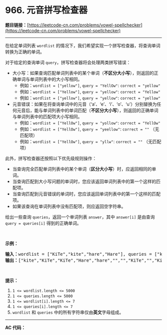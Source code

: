 # 966. 元音拼写检查器

**题目链接：**[https://leetcode-cn.com/problems/vowel-spellchecker](https://leetcode-cn.com/problems/vowel-spellchecker)

---

<div class="content__1Y2H">
 <div class="notranslate">
  <p>在给定单词列表&nbsp;<code>wordlist</code>&nbsp;的情况下，我们希望实现一个拼写检查器，将查询单词转换为正确的单词。</p> 
  <p>对于给定的查询单词&nbsp;<code>query</code>，拼写检查器将会处理两类拼写错误：</p> 
  <ul> 
   <li>大小写：如果查询匹配单词列表中的某个单词（<strong>不区分大小写</strong>），则返回的正确单词与单词列表中的大小写相同。 
    <ul> 
     <li>例如：<code>wordlist = ["yellow"]</code>, <code>query = "YellOw"</code>: <code>correct = "yellow"</code></li> 
     <li>例如：<code>wordlist = ["Yellow"]</code>, <code>query = "yellow"</code>: <code>correct = "Yellow"</code></li> 
     <li>例如：<code>wordlist = ["yellow"]</code>, <code>query = "yellow"</code>: <code>correct = "yellow"</code></li> 
    </ul> </li> 
   <li>元音错误：如果在将查询单词中的元音（‘a’、‘e’、‘i’、‘o’、‘u’）分别替换为任何元音后，能与单词列表中的单词匹配（<strong>不区分大小写</strong>），则返回的正确单词与单词列表中的匹配项大小写相同。 
    <ul> 
     <li>例如：<code>wordlist = ["YellOw"]</code>, <code>query = "yollow"</code>: <code>correct = "YellOw"</code></li> 
     <li>例如：<code>wordlist = ["YellOw"]</code>, <code>query = "yeellow"</code>: <code>correct = ""</code> （无匹配项）</li> 
     <li>例如：<code>wordlist = ["YellOw"]</code>, <code>query = "yllw"</code>: <code>correct = ""</code> （无匹配项）</li> 
    </ul> </li> 
  </ul> 
  <p>此外，拼写检查器还按照以下优先级规则操作：</p> 
  <ul> 
   <li>当查询完全匹配单词列表中的某个单词（<strong>区分大小写</strong>）时，应返回相同的单词。</li> 
   <li>当查询匹配到大小写问题的单词时，您应该返回单词列表中的第一个这样的匹配项。</li> 
   <li>当查询匹配到元音错误的单词时，您应该返回单词列表中的第一个这样的匹配项。</li> 
   <li>如果该查询在单词列表中没有匹配项，则应返回空字符串。</li> 
  </ul> 
  <p>给出一些查询 <code>queries</code>，返回一个单词列表 <code>answer</code>，其中 <code>answer[i]</code> 是由查询 <code>query = queries[i]</code> 得到的正确单词。</p> 
  <p>&nbsp;</p> 
  <p><strong>示例：</strong></p> 
  <pre class="language-text"><strong>输入：</strong>wordlist = ["KiTe","kite","hare","Hare"], queries = ["kite","Kite","KiTe","Hare","HARE","Hear","hear","keti","keet","keto"]
<strong>输出：</strong>["kite","KiTe","KiTe","Hare","hare","","","KiTe","","KiTe"]</pre> 
  <p>&nbsp;</p> 
  <p><strong>提示：</strong></p> 
  <ol> 
   <li><code>1 &lt;= wordlist.length &lt;= 5000</code></li> 
   <li><code>1 &lt;= queries.length &lt;= 5000</code></li> 
   <li><code>1 &lt;= wordlist[i].length &lt;= 7</code></li> 
   <li><code>1 &lt;= queries[i].length &lt;= 7</code></li> 
   <li><code>wordlist</code> 和&nbsp;<code>queries</code>&nbsp;中的所有字符串仅由<strong>英文</strong>字母组成。</li> 
  </ol> 
 </div>
</div>

---

**AC 代码：**

```java

```